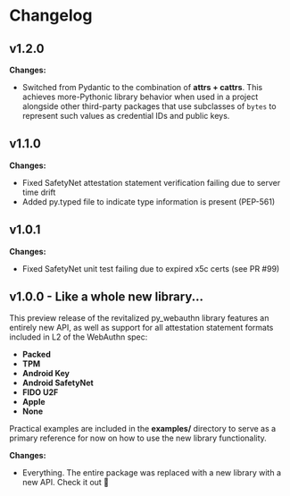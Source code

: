 # Changelog

## v1.2.0

**Changes:**

- Switched from Pydantic to the combination of **attrs + cattrs**. This achieves more-Pythonic library behavior when used in a project alongside other third-party packages that use subclasses of `bytes` to represent such values as credential IDs and public keys.


## v1.1.0

**Changes:**

- Fixed SafetyNet attestation statement verification failing due to server time drift
- Added py.typed file to indicate type information is present (PEP-561)


## v1.0.1

**Changes:**

- Fixed SafetyNet unit test failing due to expired x5c certs (see PR #99)


## v1.0.0 - Like a whole new library...

This preview release of the revitalized py_webauthn library features an entirely new API, as well as support for all attestation statement formats included in L2 of the WebAuthn spec:

- **Packed**
- **TPM**
- **Android Key**
- **Android SafetyNet**
- **FIDO U2F**
- **Apple**
- **None**

Practical examples are included in the **examples/** directory to serve as a primary reference for now on how to use the new library functionality.

**Changes:**

- Everything. The entire package was replaced with a new library with a new API. Check it out :rocket:
